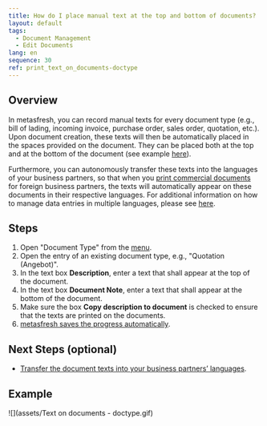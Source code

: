 ```yaml
---
title: How do I place manual text at the top and bottom of documents?
layout: default
tags:
  - Document Management
  - Edit Documents
lang: en
sequence: 30
ref: print_text_on_documents-doctype
---
```


## Overview
In metasfresh, you can record manual texts for every document type (e.g., bill of lading, incoming invoice, purchase order, sales order, quotation, etc.). Upon document creation, these texts will then be automatically placed in the spaces provided on the document. They can be placed both at the top and at the bottom of the document (see example [here](Print_text_on_documents-general)).

Furthermore, you can autonomously transfer these texts into the languages of your business partners, so that when you [print commercial documents](PrintPreview) for foreign business partners, the texts will automatically appear on these documents in their respective languages. For additional information on how to manage data entries in multiple languages, please see [here](Multilingual_data_management).

## Steps
1. Open "Document Type" from the [menu](Menu).
1. Open the entry of an existing document type, e.g., "Quotation (Angebot)".
1. In the text box **Description**, enter a text that shall appear at the top of the document.
1. In the text box **Document Note**, enter a text that shall appear at the bottom of the document.
1. Make sure the box **Copy description to document** is checked to ensure that the texts are printed on the documents.
1. [metasfresh saves the progress automatically](Saveindicator).

## Next Steps (optional)
- [Transfer the document texts into your business partners’ languages](Translate_document_texts-doctype).

## Example
![](assets/Text on documents - doctype.gif)
